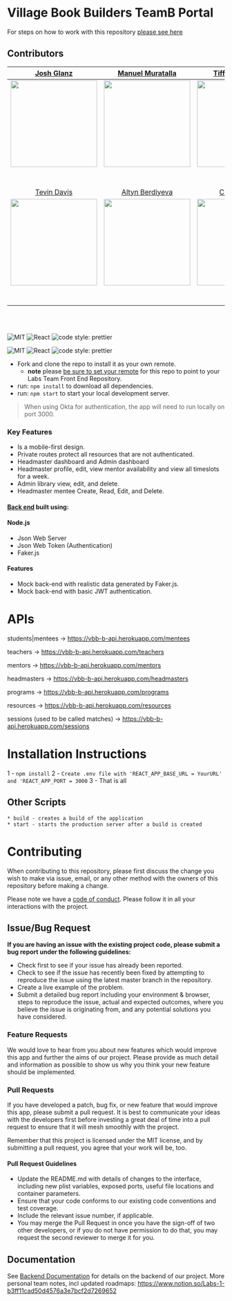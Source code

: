 # Village Book Builders TeamB Portal

For steps on how to work with this repository [please see here](https://docs.labs.lambdaschool.com/labs-spa-starter/)


## Contributors

|                                                      [Josh Glanz](https://github.com/)                                                       |                                                       [Manuel Muratalla](https://github.com/)                                                        |                                                      [Tiffany Arellano](https://github.com/)                                                       |                                                       [Joe Idelson](https://github.com/)                                                        |                                                      [Wilma Rodriguez](https://github.com/)                                                       |
| :-----------------------------------------------------------------------------------------------------------------------------------------: | :-------------------------------------------------------------------------------------------------------------------------------------------: | :-----------------------------------------------------------------------------------------------------------------------------------------: | :-------------------------------------------------------------------------------------------------------------------------------------------: | :-----------------------------------------------------------------------------------------------------------------------------------------: |
| [<img src="https://ca.slack-edge.com/ESZCHB482-W016ECL84RW-afefea5a0c53-512" width = "200" />](https://github.com/Jahteo) | [<img src="https://ca.slack-edge.com/ESZCHB482-W0123RU151V-ffba83afb622-512" width = "200" />](https://github.com/ferror18) | [<img src="https://ca.slack-edge.com/ESZCHB482-W0138D8CX0Q-a7076291a0cf-512" width = "200" />](https://github.com/yirano) | [<img src="https://ca.slack-edge.com/ESZCHB482-W012QNXUFMJ-92e87d69900d-512" width = "200" />](https://github.com/jidelson) | [<img src="https://ca.slack-edge.com/ESZCHB482-W0123RP3C9M-fff2ba750184-512" width = "200" />](https://github.com/kima-92) |
|                                [<img src="https://github.com/favicon.ico" width="15"> ](https://github.com/Jahteo)                                |                            [<img src="https://github.com/favicon.ico" width="15"> ](https://github.com/ferror18)                             |                          [<img src="https://github.com/favicon.ico" width="15"> ](https://github.com/yirano)                           |                          [<img src="https://github.com/favicon.ico" width="15"> ](https://github.com/jidelson)                           |                           [<img src="https://github.com/favicon.ico" width="15"> ](https://github.com/kima-92)                            |
|                [ <img src="https://static.licdn.com/sc/h/al2o9zrvru7aqj8e1x2rzsrca" width="15"> ](https://www.linkedin.com/in/josh-glantzhucks/)                |                 [ <img src="https://static.licdn.com/sc/h/al2o9zrvru7aqj8e1x2rzsrca" width="15"> ](https://www.linkedin.com/)                 |                [ <img src="https://static.licdn.com/sc/h/al2o9zrvru7aqj8e1x2rzsrca" width="15"> ](https://www.linkedin.com/)                |                 [ <img src="https://static.licdn.com/sc/h/al2o9zrvru7aqj8e1x2rzsrca" width="15"> ](https://www.linkedin.com/)                 |                [ <img src="https://static.licdn.com/sc/h/al2o9zrvru7aqj8e1x2rzsrca" width="15"> ](https://www.linkedin.com/)                |
|                                                      [Tevin Davis](https://github.com/tdavis1991)                                                       |                                                       [Altyn Berdiyeva](https://github.com/berdiyeva)                                                        |                                                      [Chris Forrest](https://github.com/Chris-Forrest)                                                       |                                                       [Jeremy Willoughby](https://github.com/jtwillo51)                                                        |                                                      [Paul Lee](https://github.com/PL9627)                                                       |
| [<img src="https://avatars.githubusercontent.com/u/46766123?v=4" width = "200" />](https://github.com/tdavis1991) | [<img src="https://avatars.githubusercontent.com/u/28709646?v=4" width = "200" />](https://github.com/berdiyeva) | [<img src="https://avatars.githubusercontent.com/u/42876707?v=4" width = "200" />](https://github.com/Chris-Forrest) | [<img src="https://avatars.githubusercontent.com/u/58451213?v=4" width = "200" />](https://github.com/jtwillo51) | [<img src="https://avatars.githubusercontent.com/u/45700717?v=4" width = "200" />](https://github.com/PL9627) |
|                                [<img src="https://github.com/favicon.ico" width="15"> ](https://github.com/tdavis1991)                                |                            [<img src="https://github.com/favicon.ico" width="15"> ](https://github.com/berdiyeva)                             |                          [<img src="https://github.com/favicon.ico" width="15"> ](https://github.com/Chris-Forrest)                           |                          [<img src="https://github.com/favicon.ico" width="15"> ](https://github.com/jtwillo51)                           |                           [<img src="https://github.com/favicon.ico" width="15"> ](https://github.com/PL9627)                            |
|                [ <img src="https://static.licdn.com/sc/h/al2o9zrvru7aqj8e1x2rzsrca" width="15"> ](https://www.linkedin.com/in/tevin-davis/)                |                 [ <img src="https://static.licdn.com/sc/h/al2o9zrvru7aqj8e1x2rzsrca" width="15"> ](https://www.linkedin.com/in/altyn-berdiyeva-899794143/)                 |                [ <img src="https://static.licdn.com/sc/h/al2o9zrvru7aqj8e1x2rzsrca" width="15"> ](https://www.linkedin.com/in/chrisforrest737/)                |                 [ <img src="https://static.licdn.com/sc/h/al2o9zrvru7aqj8e1x2rzsrca" width="15"> ](https://www.linkedin.com/in/jeremy-willoughby/)                 |                [ <img src="https://static.licdn.com/sc/h/al2o9zrvru7aqj8e1x2rzsrca" width="15"> ](https://www.linkedin.com/in/plee-wj21/)                |

<br>
<br>

![MIT](https://img.shields.io/packagist/l/doctrine/orm.svg)
![React](https://img.shields.io/badge/react-v16.7.0--alpha.2-blue.svg)
![code style: prettier](https://img.shields.io/badge/code_style-prettier-ff69b4.svg?style=flat-square)

![MIT](https://img.shields.io/packagist/l/doctrine/orm.svg)
![React](https://img.shields.io/badge/react-v16.7.0--alpha.2-blue.svg)
![code style: prettier](https://img.shields.io/badge/code_style-prettier-ff69b4.svg?style=flat-square)

- Fork and clone the repo to install it as your own remote.
  - **note** please [be sure to set your remote](https://help.github.jp/enterprise/2.11/user/articles/changing-a-remote-s-url/) for this repo to point to your Labs Team Front End Repository.
- run: `npm install` to download all dependencies.
- run: `npm start` to start your local development server.

> When using Okta for authentication, the app will need to run locally on port 3000.

### Key Features

- Is a mobile-first design.
- Private routes protect all resources that are not authenticated.
- Headmaster dashboard and Admin dashboard
- Headmaster profile, edit, view mentor availability and view all timeslots for a week.
- Admin library view, edit, and delete.
- Headmaster mentee Create, Read, Edit, and Delete.

#### [Back end](https://vbb-b-api.herokuapp.com) built using:

#### Node.js

- Json Web Server
- Json Web Token (Authentication)
- Faker.js

#### Features

- Mock back-end with realistic data generated by Faker.js.
- Mock back-end with basic JWT authentication.

# APIs 

students|mentees -> https://vbb-b-api.herokuapp.com/mentees

teachers -> https://vbb-b-api.herokuapp.com/teachers

mentors -> https://vbb-b-api.herokuapp.com/mentors

headmasters -> https://vbb-b-api.herokuapp.com/headmasters

programs -> https://vbb-b-api.herokuapp.com/programs

resources -> https://vbb-b-api.herokuapp.com/resources

sessions (used to be called matches) -> https://vbb-b-api.herokuapp.com/sessions

# Installation Instructions

1 - `npm install`
2 - `Create .env file with 'REACT_APP_BASE_URL = YourURL' and 'REACT_APP_PORT = 3000`
3 - That is all

## Other Scripts
    * build - creates a build of the application
    * start - starts the production server after a build is created

# Contributing

When contributing to this repository, please first discuss the change you wish to make via issue, email, or any other method with the owners of this repository before making a change.

Please note we have a [code of conduct](./CODE_OF_CONDUCT.md). Please follow it in all your interactions with the project.

## Issue/Bug Request

**If you are having an issue with the existing project code, please submit a bug report under the following guidelines:**

- Check first to see if your issue has already been reported.
- Check to see if the issue has recently been fixed by attempting to reproduce the issue using the latest master branch in the repository.
- Create a live example of the problem.
- Submit a detailed bug report including your environment & browser, steps to reproduce the issue, actual and expected outcomes, where you believe the issue is originating from, and any potential solutions you have considered.

### Feature Requests

We would love to hear from you about new features which would improve this app and further the aims of our project. Please provide as much detail and information as possible to show us why you think your new feature should be implemented.

### Pull Requests

If you have developed a patch, bug fix, or new feature that would improve this app, please submit a pull request. It is best to communicate your ideas with the developers first before investing a great deal of time into a pull request to ensure that it will mesh smoothly with the project.

Remember that this project is licensed under the MIT license, and by submitting a pull request, you agree that your work will be, too.

#### Pull Request Guidelines

- Update the README.md with details of changes to the interface, including new plist variables, exposed ports, useful file locations and container parameters.
- Ensure that your code conforms to our existing code conventions and test coverage.
- Include the relevant issue number, if applicable.
- You may merge the Pull Request in once you have the sign-off of two other developers, or if you do not have permission to do that, you may request the second reviewer to merge it for you.

## Documentation

See [Backend Documentation](https://github.com/Lambda-School-Labs/village-book-builders-be-a) for details on the backend of our project.
More personal team notes, incl updated roadmaps: https://www.notion.so/Labs-1-b3ff11cad50d4576a3e7bcf2d7269652
